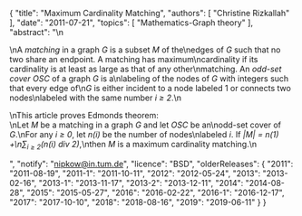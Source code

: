 {
    "title": "Maximum Cardinality Matching",
    "authors": [
        "Christine Rizkallah"
    ],
    "date": "2011-07-21",
    "topics": [
        "Mathematics-Graph theory"
    ],
    "abstract": "\n<p>\nA <em>matching</em> in a graph <i>G</i> is a subset <i>M</i> of the\nedges of <i>G</i> such that no two share an endpoint. A matching has maximum\ncardinality if its cardinality is at least as large as that of any other\nmatching. An <em>odd-set cover</em> <i>OSC</i> of a graph <i>G</i> is a\nlabeling of the nodes of <i>G</i> with integers such that every edge of\n<i>G</i> is either incident to a node labeled 1 or connects two nodes\nlabeled with the same number <i>i &ge; 2</i>.\n</p><p>\nThis article proves Edmonds theorem:<br>\nLet <i>M</i> be a matching in a graph <i>G</i> and let <i>OSC</i> be an\nodd-set cover of <i>G</i>.\nFor any <i>i &ge; 0</i>, let <var>n(i)</var> be the number of nodes\nlabeled <i>i</i>. If <i>|M| = n(1) +\n&sum;<sub>i &ge; 2</sub>(n(i) div 2)</i>,\nthen <i>M</i> is a maximum cardinality matching.\n</p>",
    "notify": "nipkow@in.tum.de",
    "licence": "BSD",
    "olderReleases": {
        "2011": "2011-08-19",
        "2011-1": "2011-10-11",
        "2012": "2012-05-24",
        "2013": "2013-02-16",
        "2013-1": "2013-11-17",
        "2013-2": "2013-12-11",
        "2014": "2014-08-28",
        "2015": "2015-05-27",
        "2016": "2016-02-22",
        "2016-1": "2016-12-17",
        "2017": "2017-10-10",
        "2018": "2018-08-16",
        "2019": "2019-06-11"
    }
}